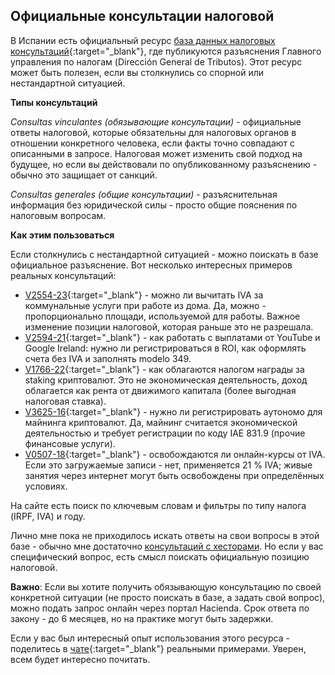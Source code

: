 ## Официальные консультации налоговой

В Испании есть официальный
ресурс [база данных налоговых консультаций](https://petete.tributos.hacienda.gob.es/consultas/){:target="_blank"}, где
публикуются разъяснения Главного управления по налогам (Dirección General de Tributos). Этот ресурс может быть полезен,
если вы столкнулись со спорной или нестандартной ситуацией.

**Типы консультаций**

*Consultas vinculantes (обязывающие консультации)* - официальные ответы налоговой, которые обязательны для налоговых
органов в отношении конкретного человека, если факты точно совпадают с описанными в запросе. Налоговая может
изменить свой подход на будущее, но если вы действовали по опубликованному разъяснению - обычно это защищает от санкций.

*Consultas generales (общие консультации)* - разъяснительная информация без юридической силы - просто общие
пояснения по налоговым вопросам.

**Как этим пользоваться**

Если столкнулись с нестандартной ситуацией - можно поискать в базе официальное разъяснение. Вот несколько интересных
примеров реальных консультаций:

- [V2554-23](https://petete.tributos.hacienda.gob.es/consultas/?num_consulta=V2554-23){:target="_blank"} - можно ли
  вычитать IVA за коммунальные услуги при работе из дома. Да, можно - пропорционально площади, используемой для работы.
  Важное изменение позиции налоговой, которая раньше это не разрешала.
- [V2594-21](https://petete.tributos.hacienda.gob.es/consultas/?num_consulta=V2594-21){:target="_blank"} - как работать
  с выплатами от YouTube и Google Ireland: нужно ли регистрироваться в ROI, как оформлять счета без IVA и заполнять
  modelo 349.
- [V1766-22](https://petete.tributos.hacienda.gob.es/consultas/?num_consulta=V1766-22){:target="_blank"} - как
  облагаются налогом награды за staking криптовалют. Это не экономическая деятельность, доход облагается как рента от
  движимого капитала (более выгодная налоговая ставка).
- [V3625-16](https://petete.tributos.hacienda.gob.es/consultas/?num_consulta=V3625-16){:target="_blank"} - нужно ли
  регистрировать аутономо для майнинга криптовалют. Да, майнинг считается экономической деятельностью и требует
  регистрации по коду IAE 831.9 (прочие финансовые услуги).
- [V0507-18](https://petete.tributos.hacienda.gob.es/consultas/?num_consulta=V0507-18){:target="_blank"} - освобождаются
  ли онлайн-курсы от IVA. Если это загружаемые записи - нет, применяется 21 % IVA; живые занятия через интернет могут
  быть освобождены при определённых условиях.

На сайте есть поиск по ключевым словам и фильтры по типу налога (IRPF, IVA) и году.

Лично мне пока не приходилось искать ответы на свои вопросы в этой базе - обычно мне достаточно
[консультаций с хесторами](#надежные-хесторы). Но если у вас специфический вопрос, есть смысл поискать официальную
позицию налоговой.

**Важно**: Если вы хотите получить обязывающую консультацию по своей конкретной ситуации (не просто поискать в базе, а
задать свой вопрос), можно подать запрос онлайн через портал Hacienda. Срок ответа по закону - до 6 месяцев, но на
практике могут быть задержки.

Если у вас был интересный опыт использования этого ресурса - поделитесь в
[чате](https://bit.ly/it-autonomos-es){:target="_blank"} реальными примерами. Уверен, всем будет интересно почитать.
